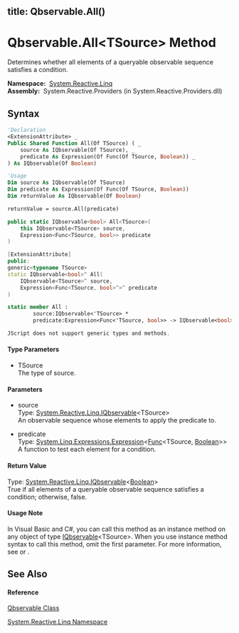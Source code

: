 title: Qbservable.All<TSource>()
---
# Qbservable.All\<TSource\> Method

Determines whether all elements of a queryable observable sequence satisfies a condition.

**Namespace:**  [System.Reactive.Linq](System.Reactive.Linq/System.Reactive.Linq)  
**Assembly:**  System.Reactive.Providers (in System.Reactive.Providers.dll)

## Syntax

```vb
'Declaration
<ExtensionAttribute> _
Public Shared Function All(Of TSource) ( _
    source As IQbservable(Of TSource), _
    predicate As Expression(Of Func(Of TSource, Boolean)) _
) As IQbservable(Of Boolean)
```

```vb
'Usage
Dim source As IQbservable(Of TSource)
Dim predicate As Expression(Of Func(Of TSource, Boolean))
Dim returnValue As IQbservable(Of Boolean)

returnValue = source.All(predicate)
```

```csharp
public static IQbservable<bool> All<TSource>(
    this IQbservable<TSource> source,
    Expression<Func<TSource, bool>> predicate
)
```

```c++
[ExtensionAttribute]
public:
generic<typename TSource>
static IQbservable<bool>^ All(
    IQbservable<TSource>^ source, 
    Expression<Func<TSource, bool>^>^ predicate
)
```

```fsharp
static member All : 
        source:IQbservable<'TSource> * 
        predicate:Expression<Func<'TSource, bool>> -> IQbservable<bool> 
```

```javascript
JScript does not support generic types and methods.
```

#### Type Parameters

- TSource  
  The type of source.

#### Parameters

- source  
  Type: [System.Reactive.Linq.IQbservable](IQbservable/IQbservable(TSource))\<TSource\>  
  An observable sequence whose elements to apply the predicate to.

- predicate  
  Type: [System.Linq.Expressions.Expression](https://msdn.microsoft.com/en-us/library/Bb335710)\<[Func](https://msdn.microsoft.com/en-us/library/Bb549151)\<TSource, [Boolean](https://msdn.microsoft.com/en-us/library/a28wyd50)\>\>  
  A function to test each element for a condition.

#### Return Value

Type: [System.Reactive.Linq.IQbservable](IQbservable/IQbservable(TSource))\<[Boolean](https://msdn.microsoft.com/en-us/library/a28wyd50)\>  
True if all elements of a queryable observable sequence satisfies a condition; otherwise, false.

#### Usage Note

In Visual Basic and C\#, you can call this method as an instance method on any object of type [IQbservable](IQbservable/IQbservable(TSource))\<TSource\>. When you use instance method syntax to call this method, omit the first parameter. For more information, see [](https://msdn.microsoft.com/en-us/library/Bb384936) or [](https://msdn.microsoft.com/en-us/library/Bb383977).

## See Also

#### Reference

[Qbservable Class](Qbservable/Qbservable)

[System.Reactive.Linq Namespace](System.Reactive.Linq/System.Reactive.Linq)
